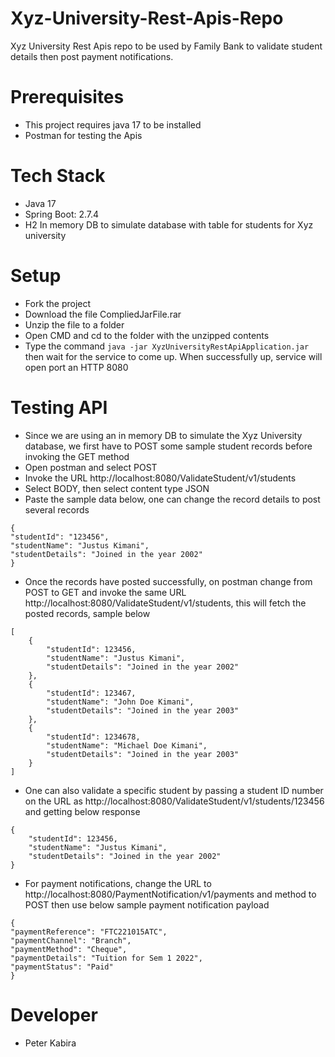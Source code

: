 # Xyz-University-Rest-Apis-Repo
Xyz University Rest Apis repo to be used by Family Bank to validate student details then post payment notifications.

# Prerequisites
* This project requires java 17 to be installed
* Postman for testing the Apis

# Tech Stack
* Java 17
* Spring Boot: 2.7.4
* H2 In memory DB to simulate database with table for students for Xyz university

# Setup
* Fork the project
* Download the file CompliedJarFile.rar
* Unzip the file to a folder
* Open CMD and cd to the folder with the unzipped contents
* Type the command `java -jar XyzUniversityRestApiApplication.jar` then wait for the service to come up. When successfully up, service will open port an HTTP 8080

# Testing API
* Since we are using an in memory DB to simulate the Xyz University database, we first have to POST some sample student records before invoking the GET method
* Open postman and select POST
* Invoke the URL http://localhost:8080/ValidateStudent/v1/students
* Select BODY, then select content type JSON
* Paste the sample data below, one can change the record details to post several records
```
{
"studentId": "123456",
"studentName": "Justus Kimani",
"studentDetails": "Joined in the year 2002"
}
```
* Once the records have posted successfully, on postman change from POST to GET and invoke the same URL http://localhost:8080/ValidateStudent/v1/students, this will fetch the posted records, sample below
```
[
    {
        "studentId": 123456,
        "studentName": "Justus Kimani",
        "studentDetails": "Joined in the year 2002"
    },
    {
        "studentId": 123467,
        "studentName": "John Doe Kimani",
        "studentDetails": "Joined in the year 2003"
    },
    {
        "studentId": 1234678,
        "studentName": "Michael Doe Kimani",
        "studentDetails": "Joined in the year 2003"
    }
]
```

* One can also validate a specific student by passing a student ID number on the URL as http://localhost:8080/ValidateStudent/v1/students/123456 and getting below response
```
{
    "studentId": 123456,
    "studentName": "Justus Kimani",
    "studentDetails": "Joined in the year 2002"
}
```

* For payment notifications, change the URL to http://localhost:8080/PaymentNotification/v1/payments and method to POST then use below sample payment notification payload
```
{
"paymentReference": "FTC221015ATC",
"paymentChannel": "Branch",
"paymentMethod": "Cheque",
"paymentDetails": "Tuition for Sem 1 2022",
"paymentStatus": "Paid"
}
```
# Developer
* Peter Kabira
